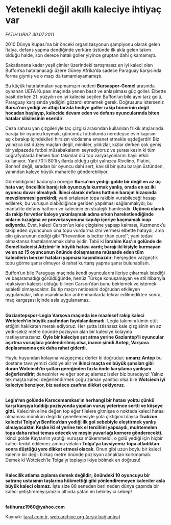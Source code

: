 # Yetenekli değil akıllı kaleciye ihtiyaç var

*FATİH URAZ 30.07.2011*

<div class="yazi"><p>2010 Dünya Kupası’na bir önceki organizasyonun şampiyonu olarak gelen İtalya, defans yapma dendiğinde yerküre üstünde ilk akla gelen takım olduğu halde, son derece hatalı goller yiyince gruptan dahi çıkamamıştı.</p>
<p>Sakatlanana kadar yeşil çimler üzerindeki tartışmasız en iyi kaleci olan Buffon’sa hatırlanacağı üzere Güney Afrika’da sadece Paraguay karşısında forma giymiş ve o maçı da tamamlayamamıştı.</p>
<p>Bu küçük hatırlatmaları yapmamızın nedeni <b>Bursaspor-Gomel</b> arasında oynanan UEFA Kupası maçında yenen basit ve anlaşılması güç goller. Elbette basit derken 21. yüzyılın en iyi kalecisi seçilen Buffon’un bile aynı tarz golü, Paraguay karşısında yediğini gözardı etmemek gerek. Doğrusunu isterseniz <b>Bursa’nın yediği ve attığı tarzda hediye goller rakip hünerinin değil hocadan başlayıp, kalecide devam eden ve defans oyuncularında biten hatalar silsilesinin eseridir</b>. </p>
<p>Ceza sahası yan çizgileriyle taç çizgisi arasından kullanılan frikik atışlarında baraja bir oyuncu koymak, günümüz futbolunda neredeyse evin kapısını açık bırakıp içindekileri hırsızın vicdanına emanet etmekle eşdeğerdir! Biz yalnızca üst düzey maçları değil, minikler, yıldızlar, kızlar derken çok geniş bir yelpazede futbol müsabakalarını seyrediyoruz ve şurası kesin ki tüm coğrafyalarda hemen tüm takımlar ölü top varyasyonlarını hayli etkili kullanıyor. Yani 70’li 80’li yıllarda olduğu gibi yalnızca Rivelino, Platini, Bonhof değil, sıradan bir oyuncu dahi sert, kavisli bir şutu barajın üstünden, yanından kaleye büyük maharetle gönderebiliyor. </p>
<p>Görebildiğimiz kadarıyla örneğin <b>Bursa’nın yediği golde bir değil en az üç hata var; öncelikle barajı tek oyuncuyla kurmak yanlış, orada en az iki oyuncu duvar olmalıydı. İkinci olarak defans hattının barajın hizasında mevzilenmesi gerekirdi</b>; yani ortalanan topa rakibin vurabileceği hesap edilerek, bu vuruşun olabildiğince geriden yapılması sağlanmalıydı; bu mantalite defans hattının ve kalecinin en stratejik hamlesidir. <b>Üçüncü olarak da rakip forvetler kaleye yakınlaşmak adına erken hareketlendiğinde onların tuzağına ve provokasyonuna kapılıp içeriye kaçmamak icap ediyordu.</b> Evet, kaleci Carson’un kale çizgisine yapışıp kalması, Kuzmenok’u takip eden oyuncunun ona topu vurdurma izni vermesi elbette hataydı; ama elin gâvurunun dediği gibi “Prevention is better than cure!”; yani tedavi olmaktansa hastalanmamak daha iyidir. Tabii ki <b>İbrahim Kaş’ın golünde de Gomel kalecisi Adzimir’in büyük hatası vardı; barajı iki kişiyle kurmayan ve en az 15 oyuncunun önünde dolaşmasına müsaade eden tüm kalecilerin benzer hataları yapması kaçınılmazdır</b>; herşeyden vazgeçtik topu görme şansı olmuyor ki rahat kurtarış yapma şansı bulunabilsin.</p>
<p>Buffon’un bile Paraguay maçında kendi oyuncularını ileriye çıkarmak istediği ve başaramadığı görüldüğünde, henüz Türkçe konuşamayan ve stil itibarıyla reaksiyon kalecisi olduğu bilinen Carson’dan bunu beklemek ve istemek adaletli olmayacaktır. Bu tip maçın neticesini doğrudan etkileyen uygulamalar, bıkıp usanılmadan antrenmanlarda tekrar edilmedikten sonra, maç kargaşası içinde asla uygulanamaz.</p>
<p><b><br/>Gaziantepspor-Legia Varşova maçında ise maalesef rakip kaleci Wotciech’in büyük zaafından faydalanılamadı.</b> Legia takımını kimin etüt ettiğini hakikaten merak ediyoruz. Her şutta istisnasız kale çizgisinin en az yedi-sekiz metre önünde pozisyon alan bir kaleciye kolayına rastlayamazsınız. <b>Öyle bir kaleciye şut atma yerine Gaziantep’li oyuncular aşırtma vuruşlara yönlendirilmiş olsa, inanın şimdi Antep, Varşova deplasmanına çok daha rahat giderdi.</b></p>
<p>Huylu huyundan kolayına vazgeçmez derler ki doğrudur; <b>umarız Antep</b> bu dostane tavsiyemizi ciddiye alır ve <b>ikinci maçta en büyük şansları gibi duran Wotciech’in şutları gereğinden fazla önde karşılama yanlışını değerlendirir</b>; denesinler ve eğer sonuç alamaz iseler biz buradayız! Yalnız tek maçta kaleci değerlendirmek çoğu zaman yanıltıcı olsa bile <b>Wotciech iyi kaleciye benziyor, biz sadece zaafına dikkat çekiyoruz</b>.</p>
<p><b><br/>Legia’nın golünde Karscemarskas’ın herhangi bir hatası yoktu çünkü karşı karşıya kaldığı pozisyonda yapılan vuruş yeterince sertti ve köşeye gitti.</b> Kalecinin eline değen top eğer filelere gitmişse o noktada kaleci hatası olmaması mümkün değildir genellemesiyle yola çıktığımızdaysa <b>Trabzon kalecisi Tolga’yı Benfica’dan yediği ilk gol sebebiyle eleştirmek yanlış olmayacaktır. Keşke iki el yerine tek el tercihini yapsaydı, muhtemelen topa daha rahat temas edecek ve meşin yuvarlağı kornere gönderecekti.</b> İkinci golde Kaytan’ın yaptığı vuruşsa mükemmeldi; o golü yediği için hiçbir kaleci tenkit edilemez amma velakin <b>Tolga’ya tavsiyemiz topa atladıktan sonra düştüğü yere dikkat etmesi olacak</b>. Onun gibi uzun boylu bir kaleci kalenin bir değil birkaç metre önünde pozisyon almaktan korkmamalı. Demek ki Wotciech’le Tolga’yı toplayıp ikiye bölmek en doğrusu!</p>
<p><b><br/>Kalecilik atlama zıplama demek değildir; önündeki 10 oyuncuyu bir satranç ustasının taşlarına hükmettiği gibi yönlendiremeyen kaleciler asla büyük kaleci olamaz.</b> İşte size 88 seneden beri neden dünya çapında bir kaleci yetiştiremeyişimizin altında yatan en belirleyici sebep!</p>
<p><b><br/>fatihuraz1960@yahoo.com</b></p>
</div>

Kaynak: [taraf.com.tr](http://www.taraf.com.tr/fatih-uraz-2/makale-yetenekli-degil-akilli-kaleciye-ihtiyac-var.htm), [web.archive.org (arşiv bağlantısı)](http://web.archive.org/web/20131107101639/http://www.taraf.com.tr/fatih-uraz-2/makale-yetenekli-degil-akilli-kaleciye-ihtiyac-var.htm)
